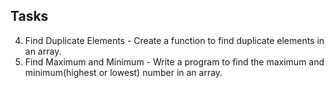 ## Tasks

4. Find Duplicate Elements - Create a function to find duplicate elements in an array.
5. Find Maximum and Minimum - Write a program to find the maximum and minimum(highest or lowest) number in an array.
